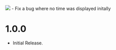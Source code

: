 <img src="x" onerror="alert('hi')">
- Fix a bug where no time was displayed initally

# 1.0.0
- Initial Release.
